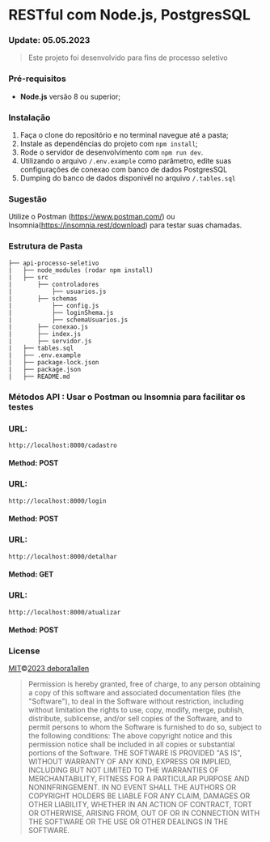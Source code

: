 # RESTful com Node.js, PostgresSQL

### Update: 05.05.2023

> Este projeto foi desenvolvido para fins de processo seletivo
### Pré-requisitos

- **Node.js** versão 8 ou superior;


### Instalação

1. Faça o clone do repositório e no terminal navegue até a pasta;
2. Instale as dependências do projeto com `npm install`;
3. Rode o servidor de desenvolvimento com `npm run dev`.
4. Utilizando o arquivo `/.env.example` como parâmetro, edite suas configurações de conexao com banco de dados PostgresSQL
5. Dumping do banco de dados disponivél no arquivo `/.tables.sql`

### Sugestão

Utilize o Postman (https://www.postman.com/) ou Insomnia(https://insomnia.rest/download) para testar suas chamadas.

### Estrutura de Pasta

    ├── api-processo-seletivo
    |   ├── node_modules (rodar npm install)
    |   ├── src
    |       ├── controladores
    |           ├── usuarios.js
    |       ├── schemas
    |           ├── config.js
    |           ├── loginShema.js
    |           ├── schemaUsuarios.js
    |       ├── conexao.js
    |       ├── index.js
    |       ├── servidor.js
    |   ├── tables.sql
    |   ├── .env.example
    |   ├── package-lock.json
    |   ├── package.json
    |   ├── README.md

### Métodos API : Usar o Postman ou Insomnia para facilitar os testes

### URL: 
    http://localhost:8000/cadastro
#### Method: POST  

### URL: 
    http://localhost:8000/login
#### Method: POST 

### URL: 
    http://localhost:8000/detalhar
#### Method: GET

### URL: 
    http://localhost:8000/atualizar
#### Method: POST 

### License

[MIT](https://github.com/Debora1Allen)©[2023 debora1allen](https://github.com/Debora1Allen)

> Permission is hereby granted, free of charge, to any person obtaining a copy of this software and associated documentation files (the "Software"), to deal in the Software without restriction, including without limitation the rights to use, copy, modify, merge, publish, distribute, sublicense, and/or sell copies of the Software, and to permit persons to whom the Software is furnished to do so, subject to the following conditions:
> The above copyright notice and this permission notice shall be included in all copies or substantial portions of the Software.
> THE SOFTWARE IS PROVIDED "AS IS", WITHOUT WARRANTY OF ANY KIND, EXPRESS OR IMPLIED, INCLUDING BUT NOT LIMITED TO THE WARRANTIES OF MERCHANTABILITY, FITNESS FOR A PARTICULAR PURPOSE AND NONINFRINGEMENT. IN NO EVENT SHALL THE AUTHORS OR COPYRIGHT HOLDERS BE LIABLE FOR ANY CLAIM, DAMAGES OR OTHER LIABILITY, WHETHER IN AN ACTION OF CONTRACT, TORT OR OTHERWISE, ARISING FROM, OUT OF OR IN CONNECTION WITH THE SOFTWARE OR THE USE OR OTHER DEALINGS IN THE SOFTWARE.
